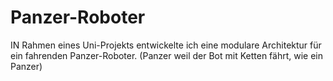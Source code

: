 # Panzer-Roboter
IN Rahmen eines Uni-Projekts entwickelte ich eine modulare Architektur für ein fahrenden Panzer-Roboter. (Panzer weil der Bot mit Ketten fährt, wie ein Panzer)
